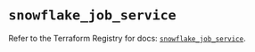 # `snowflake_job_service`

Refer to the Terraform Registry for docs: [`snowflake_job_service`](https://registry.terraform.io/providers/snowflakedb/snowflake/2.5.0/docs/resources/job_service).
